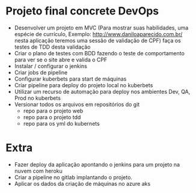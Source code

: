 # Projeto final concrete DevOps 
 
- Desenvolver um projeto em MVC (Para mostrar suas habilidades, uma espécie de currículo, Exemplo: http://www.daniloaparecido.com.br/ nesta aplicação teremos uma sessão de validação de CPF) faça os testes de TDD desta validação <br>
- Criar o plano de testes com BDD fazendo o teste de comportamento para ver se o site abre e valida o CPF <br>
- Instalar / configurar o jenkins <br>
- Criar jobs de pipeline <br>
- Configurar kuberbets para start de máquinas <br>
- Criar pipeline para deploy do projeto local no kuberbets <br>
- Utilizar um recurso de automação para deploy nos ambientes Dev, QA, Prod no kuberbets <br>
- Versionar todos os arquivos em repositórios do git <br>
  - repo para o projeto web <br>
  - repo para o projeto tdd <br>
  - repo para os yml do kubernets <br>
 
# Extra 
 
- Fazer deploy da aplicação apontando o jenkins para um projeto na nuvem com heroku <br>
- Criar a pipeline no gitlab implantando o projeto. <br>
- Aplicar os dados da criação de máquinas no azure aks  <br>
